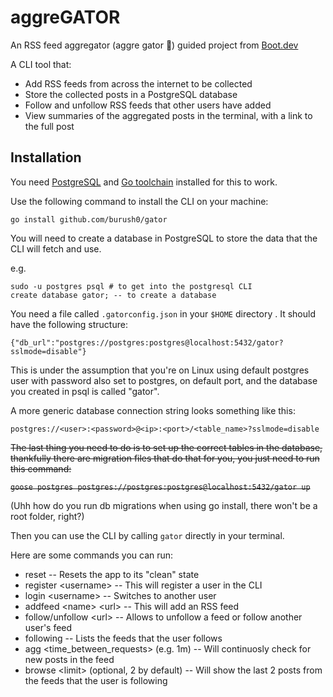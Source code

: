 # aggreGATOR

An RSS feed aggregator (aggre gator 🐊) guided project from [Boot.dev](https://boot.dev)

A CLI tool that:

- Add RSS feeds from across the internet to be collected
- Store the collected posts in a PostgreSQL database
- Follow and unfollow RSS feeds that other users have added
- View summaries of the aggregated posts in the terminal, with a link to the full post

## Installation

You need [PostgreSQL](https://www.postgresql.org/download/) and [Go toolchain](https://webinstall.dev/golang/) installed for this to work.

Use the following command to install the CLI on your machine:

`go install github.com/burush0/gator`

You will need to create a database in PostgreSQL to store the data that the CLI will fetch and use.

e.g.
```
sudo -u postgres psql # to get into the postgresql CLI
create database gator; -- to create a database
```

You need a file called `.gatorconfig.json` in your `$HOME` directory . It should have the following structure:
```
{"db_url":"postgres://postgres:postgres@localhost:5432/gator?sslmode=disable"}
```

This is under the assumption that you're on Linux using default postgres user with password also set to postgres, on default port, and the database you created in psql is called "gator".

A more generic database connection string looks something like this:

`postgres://<user>:<password>@<ip>:<port>/<table_name>?sslmode=disable`

~~The last thing you need to do is to set up the correct tables in the database, thankfully there are migration files that do that for you, you just need to run this command:~~

~~`goose postgres postgres://postgres:postgres@localhost:5432/gator up`~~

(Uhh how do you run db migrations when using go install, there won't be a root folder, right?)

Then you can use the CLI by calling `gator` directly in your terminal.

Here are some commands you can run:

- reset -- Resets the app to its "clean" state
- register \<username> -- This will register a user in the CLI
- login \<username> -- Switches to another user
- addfeed \<name> \<url> -- This will add an RSS feed
- follow/unfollow \<url> -- Allows to unfollow a feed or follow another user's feed
- following -- Lists the feeds that the user follows
- agg \<time_between_requests> (e.g. 1m) -- Will continuosly check for new posts in the feed
- browse \<limit> (optional, 2 by default) -- Will show the last 2 posts from the feeds that the user is following